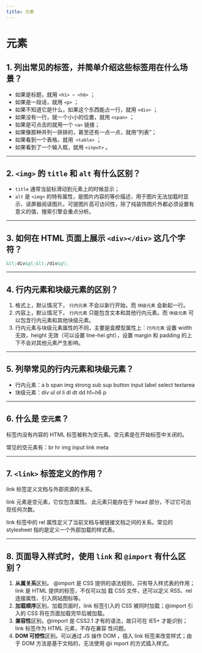 ```yaml
---
title: 元素
---
```


# 元素

## 1. 列出常见的标签，并简单介绍这些标签用在什么场景？

- 如果是标题，就用 `<h1> ~ <h6>` ；
- 如果是一段话，就用 `<p>` ；
- 如果不知道它是什么，如果这个东西能占一行，就用 `<div>` ；
- 如果没有一行，就一个小小的位置，就用 `<span>` ；
- 如果是可点击的就用一个 `<a>` 链接；
- 如果像那种并列一排排的，甚至还有一点一点，就用“列表”；
- 如果看到一个表格，就用` <table>` ；
- 如果看到了一个输入框，就用 `<input>` 。

***

## 2. `<img>` 的 `title` 和 `alt` 有什么区别？
- `title` 通常当鼠标滑动到元素上的时候显示；
- `alt` 是 `<img>` 的特有属性，是图片内容的等价描述，用于图片无法加载时显示、读屏器阅读图片。可提图片高可访问性，除了纯装饰图片外都必须设置有意义的值，搜索引擎会重点分析。

***

## 3. 如何在 HTML 页面上展示 `<div></div>` 这几个字符？

```html
&lt;div&gt;&lt;/div&gt;
```

***

## 4. 行内元素和块级元素的区别？

1. 格式上，默认情况下， `行内元素` 不会以新行开始，而 `块级元素` 会新起一行。
2. 内容上，默认情况下， `行内元素` 只能包含文本和其他行内元素。而 `块级元素` 可以包含行内元素和其他块级元素。
3. 行内元素与块级元素属性的不同，主要是盒模型属性上：`行内元素` 设置 width 无效，height 无效（可以设置 line-hei
   ght），设置 margin 和 padding 的上下不会对其他元素产生影响。

***

## 5. 列举常见的行内元素和块级元素？

- 行内元素：a b span img strong sub sup button input label select textarea
- 块级元素：div ul ol li dl dt dd h1~h6 p

***

## 6. 什么是 `空元素`？

标签内没有内容的 HTML 标签被称为空元素。空元素是在开始标签中关闭的。

常见的空元素有：br hr img input link meta

***

## 7. `<link>` 标签定义的作用？

link 标签定义文档与外部资源的关系。

link 元素是空元素，它仅包含属性。 此元素只能存在于 head 部分，不过它可出现任何次数。

link 标签中的 rel 属性定义了当前文档与被链接文档之间的关系。常见的 stylesheet 指的是定义一个外部加载的样式表。

***

## 8. 页面导入样式时，使用 `link` 和 `@import` 有什么区别？

1. **从属关系**区别。 @import 是 CSS 提供的语法规则，只有导入样式表的作用；link 是 HTML 提供的标签，不仅可以加
载 CSS 文件，还可以定义 RSS、rel 连接属性、引入网站图标等。
2. **加载顺序**区别。加载页面时，link 标签引入的 CSS 被同时加载；@import 引入的 CSS 将在页面加载完毕后被加载。
3. **兼容性**区别。@import 是 CSS2.1 才有的语法，故只可在 IE5+ 才能识别；link 标签作为 HTML 元素，不存在兼容
性问题。
4. **DOM 可控性**区别。可以通过 JS 操作 DOM ，插入 link 标签来改变样式；由于 DOM 方法是基于文档的，无法使用 @i
mport 的方式插入样式。
